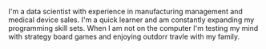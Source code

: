 
I'm a data scientist with experience in manufacturing management and medical device sales. I'm a quick learner and am constantly expanding my programming skill sets. When I am not on the computer I'm testing my mind with strategy board games and enjoying outdorr travle with my family.
